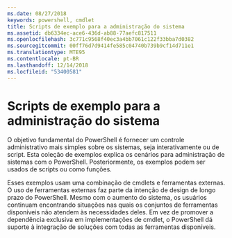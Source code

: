 ```yaml
---
ms.date: 08/27/2018
keywords: powershell, cmdlet
title: Scripts de exemplo para a administração do sistema
ms.assetid: db6334ec-ace6-436d-ab88-77aefc817511
ms.openlocfilehash: 3c771c9568f40ec3a4bb7061c122f33bba7d0382
ms.sourcegitcommit: 00ff76d7d9414fe585c04740b739b9cf14d711e1
ms.translationtype: MTE95
ms.contentlocale: pt-BR
ms.lasthandoff: 12/14/2018
ms.locfileid: "53400581"
---
```

# <a name="sample-scripts-for-system-administration"></a>Scripts de exemplo para a administração do sistema

O objetivo fundamental do PowerShell é fornecer um controle administrativo mais simples sobre os sistemas, seja interativamente ou de script. Esta coleção de exemplos explica os cenários para administração de sistemas com o PowerShell. Posteriormente, os exemplos podem ser usados de scripts ou como funções.

Esses exemplos usam uma combinação de cmdlets e ferramentas externas. O uso de ferramentas externas faz parte da intenção de design de longo prazo do PowerShell. Mesmo com o aumento do sistema, os usuários continuam encontrando situações nas quais os conjuntos de ferramentas disponíveis não atendem às necessidades deles. Em vez de promover a dependência exclusiva em implementações de cmdlet, o PowerShell dá suporte à integração de soluções com todas as ferramentas disponíveis.